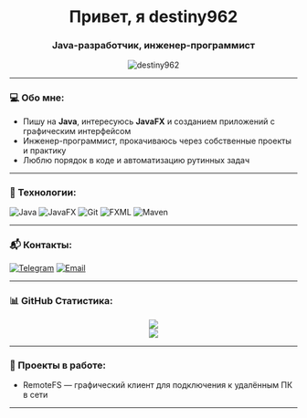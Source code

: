 <h1 align="center">Привет, я destiny962</h1>
<h3 align="center">Java-разработчик, инженер-программист</h3>

<p align="center">
  <img src="https://komarev.com/ghpvc/?username=destiny962&label=View&color=blueviolet" alt="destiny962" />
</p>

---

### 💻 Обо мне:
- Пишу на **Java**, интересуюсь **JavaFX** и созданием приложений с графическим интерфейсом  
- Инженер-программист, прокачиваюсь через собственные проекты и практику  
- Люблю порядок в коде и автоматизацию рутинных задач

---

### 🧰 Технологии:
![Java](https://img.shields.io/badge/Java-007396?style=for-the-badge&logo=java&logoColor=white)
![JavaFX](https://img.shields.io/badge/JavaFX-0096C9?style=for-the-badge&logo=java&logoColor=white)
![Git](https://img.shields.io/badge/Git-F05032?style=for-the-badge&logo=git&logoColor=white)
![FXML](https://img.shields.io/badge/FXML-333?style=for-the-badge)
![Maven](https://img.shields.io/badge/Maven-C71A36?style=for-the-badge&logo=apachemaven&logoColor=white)

---

### 📬 Контакты:

[![Telegram](https://img.shields.io/badge/Telegram-26A5E4?style=flat-square&logo=telegram&logoColor=white)](https://t.me/mrxtq)
[![Email](https://img.shields.io/badge/Email-destiny962@example.com-red?style=flat-square&logo=gmail&logoColor=white)](mailto:klyshnikov.alexandr@gmail.com)

---

### 📊 GitHub Статистика:

<p align="center">
  <img src="https://github-readme-stats.vercel.app/api?username=destiny962&show_icons=true&theme=tokyonight" />
  <br>
  <img src="https://github-readme-stats.vercel.app/api/top-langs/?username=destiny962&layout=compact&theme=tokyonight" />
</p>

---

### 🚀 Проекты в работе:
- RemoteFS — графический клиент для подключения к удалённым ПК в сети

---
